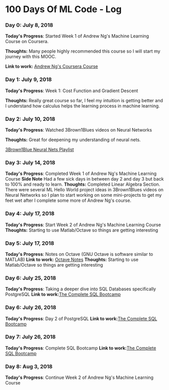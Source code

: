 # 100 Days Of ML Code - Log

### Day 0: July 8, 2018
**Today's Progress**: Started Week 1 of Andrew Ng's Machine Learning Course on Coursera.

**Thoughts:** Many people highly recommended this course so I will start my journey with this MOOC.

**Link to work:** [Andrew Ng's Coursera Course](https://www.coursera.org/learn/machine-learning)


### Day 1: July 9, 2018
**Today's Progress**: Week 1: Cost Function and Gradient Descent

**Thoughts:** Really great course so far, I feel my intuition is getting better and I understand how calculus helps the learning process in machine learning.


### Day 2: July 10, 2018
**Today's Progress**: Watched 3Brown1Blues videos on Neural Networks

**Thoughts:** Great for deepening my understanding of neural nets.

[3Brown1Blue Neural Nets Playlist](https://www.youtube.com/watch?v=aircAruvnKk&list=PLZHQObOWTQDNU6R1_67000Dx_ZCJB-3pi)


### Day 3: July 14, 2018
**Today's Progress**: Completed Week 1 of Andrew Ng's Machine Learning Course
**Side Note** Had a few sick days in between day 2 and day 3 but back to 100% and ready to learn.
**Thoughts:** Completed Linear Algebra Section. There were several ML Hello World project ideas in 3Brown1Blues videos on Neural Networks so I plan to start working on some mini-projects to get my feet wet after I complete some more of Andrew Ng's course.

### Day 4: July 17, 2018
**Today's Progress**: Start Week 2 of Andrew Ng's Machine Learning Course
**Thoughts:** Starting to use Matlab/Octave so things are getting interesting

### Day 5: July 17, 2018
**Today's Progress**: Notes on Octave (GNU Octave is software similar to MATLAB)
**Link to work:** [Octave Notes](octave_notes.md)
**Thoughts:** Starting to use Matlab/Octave so things are getting interesting

### Day 6: July 25, 2018
**Today's Progress**: Taking a deeper dive into SQL Databases specifically PostgreSQL
**Link to work:**[The Complete SQL Bootcamp](https://www.udemy.com/the-complete-sql-bootcamp/?utm_source=adwords-learn&utm_medium=udemyads&utm_campaign=NEW-AW-PROS-PROF-US-DSA-1-EN-ENG_._ci__._sl_ENG_._vi_PROF_._sd_All_._la_EN_._&utm_content=deal4584&utm_term=_._ag_60674439771_._ad_267615543763_._de_c_._dm__._pl__._ti_dsa-304639795823_._li_9031589_._pd__._&gclid=EAIaIQobChMIksmI2Ny_3AIVD6vsCh0k_AhsEAAYASAAEgLpA_D_BwE)

### Day 6: July 26, 2018
**Today's Progress**: Day 2 of PostgreSQL
**Link to work:**[The Complete SQL Bootcamp](https://www.udemy.com/the-complete-sql-bootcamp/?utm_source=adwords-learn&utm_medium=udemyads&utm_campaign=NEW-AW-PROS-PROF-US-DSA-1-EN-ENG_._ci__._sl_ENG_._vi_PROF_._sd_All_._la_EN_._&utm_content=deal4584&utm_term=_._ag_60674439771_._ad_267615543763_._de_c_._dm__._pl__._ti_dsa-304639795823_._li_9031589_._pd__._&gclid=EAIaIQobChMIksmI2Ny_3AIVD6vsCh0k_AhsEAAYASAAEgLpA_D_BwE)

### Day 7: July 26, 2018
**Today's Progress**: Complete SQL Bootcamp
**Link to work:**[The Complete SQL Bootcamp](https://www.udemy.com/the-complete-sql-bootcamp/?utm_source=adwords-learn&utm_medium=udemyads&utm_campaign=NEW-AW-PROS-PROF-US-DSA-1-EN-ENG_._ci__._sl_ENG_._vi_PROF_._sd_All_._la_EN_._&utm_content=deal4584&utm_term=_._ag_60674439771_._ad_267615543763_._de_c_._dm__._pl__._ti_dsa-304639795823_._li_9031589_._pd__._&gclid=EAIaIQobChMIksmI2Ny_3AIVD6vsCh0k_AhsEAAYASAAEgLpA_D_BwE)

### Day 8: Aug 3, 2018
**Today's Progress**: Continue Week 2 of Andrew Ng's Machine Learning Course
